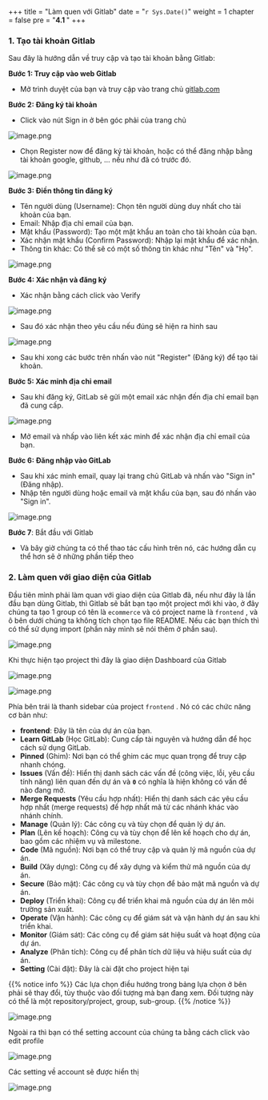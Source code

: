 +++
title = "Làm quen với Gitlab"
date = "`r Sys.Date()`" 
weight = 1
chapter = false
pre = "<b>4.1 </b>"
+++

### 1. Tạo tài khoản Gitlab

Sau đây là hướng dẫn về truy cập và tạo tài khoản bằng Gitlab:

**Bước 1: Truy cập vào web Gitlab**

- Mở trình duyệt của bạn và truy cập vào trang chủ [gitlab.com](https://about.gitlab.com/)

**Bước 2: Đăng ký tài khoản**

- Click vào nút Sign in ở bên góc phải của trang chủ

![image.png](/images/4-setupgitlab/4.1-getstarted/image.png?featherlight=false&width=60pc)

- Chọn Register now để đăng ký tài khoản, hoặc có thể đăng nhập bằng tài khoản google, github, … nếu như đã có trước đó.

![image.png](/images/4-setupgitlab/4.1-getstarted/image1.png?featherlight=false&width=30pc)

**Bước 3: Điền thông tin đăng ký**

- Tên người dùng (Username): Chọn tên người dùng duy nhất cho tài khoản của bạn.
- Email: Nhập địa chỉ email của bạn.
- Mật khẩu (Password): Tạo một mật khẩu an toàn cho tài khoản của bạn.
- Xác nhận mật khẩu (Confirm Password): Nhập lại mật khẩu để xác nhận.
- Thông tin khác: Có thể sẽ có một số thông tin khác như "Tên" và "Họ".

![image.png](/images/4-setupgitlab/4.1-getstarted/image2.png?featherlight=false&width=30pc)

**Bước 4: Xác nhận và đăng ký**

- Xác nhận bằng cách click vào Verify

![image.png](/images/4-setupgitlab/4.1-getstarted/image3.png?featherlight=false&width=30pc)

- Sau đó xác nhận theo yêu cầu nếu đúng sẽ hiện ra hình sau

![image.png](/images/4-setupgitlab/4.1-getstarted/image4.png?featherlight=false&width=30pc)

- Sau khi xong các bước trên nhấn vào nút "Register" (Đăng ký) để tạo tài khoản.

**Bước 5:  Xác minh địa chỉ email**

- Sau khi đăng ký, GitLab sẽ gửi một email xác nhận đến địa chỉ email bạn đã cung cấp.

![image.png](/images/4-setupgitlab/4.1-getstarted/image5.png?featherlight=false&width=60pc)

- Mở email và nhấp vào liên kết xác minh để xác nhận địa chỉ email của bạn.

**Bước 6: Đăng nhập vào GitLab**

- Sau khi xác minh email, quay lại trang chủ GitLab và nhấn vào "Sign in" (Đăng nhập).
- Nhập tên người dùng hoặc email và mật khẩu của bạn, sau đó nhấn vào "Sign in".

![image.png](/images/4-setupgitlab/4.1-getstarted/image6.png?featherlight=false&width=60pc)

**Bước 7**: Bắt đầu với Gitlab

- Và bây giờ chúng ta có thể thao tác cấu hình trên nó, các hướng dẫn cụ thể hơn sẽ ở những phần tiếp theo

### 2. Làm quen với giao diện của Gitlab

Đầu tiên mình phải làm quan với giao diện của Gitlab đã, nếu như đây là lần đầu bạn dùng Gitlab, thì Gitlab sẽ bắt bạn tạo một project mới khi vào, ở đây chúng ta tạo 1 group có tên là `ecommerce` và có project name là `frontend` , và ô bên dưới chúng ta không tích chọn tạo file README. Nếu các bạn thích thì có thể sử dụng import (phần này mình sẽ nói thêm ở phần sau).

![image.png](/images/4-setupgitlab/4.1-getstarted/image7.png?featherlight=false&width=60pc)

Khi thực hiện tạo project thì đây là giao diện Dashboard của Gitlab

![image.png](/images/4-setupgitlab/4.1-getstarted/image8.png?featherlight=false&width=50pc)

![image.png](/images/4-setupgitlab/4.1-getstarted/image9.png?featherlight=false&width=20pc)

Phía bên trái là thanh sidebar của project `frontend` . Nó có các chức năng cơ bản như:

- **frontend**: Đây là tên của dự án của bạn.
- **Learn GitLab** (Học GitLab): Cung cấp tài nguyên và hướng dẫn để học cách sử dụng GitLab.
- **Pinned** (Ghim): Nơi bạn có thể ghim các mục quan trọng để truy cập nhanh chóng.
- **Issues** (Vấn đề): Hiển thị danh sách các vấn đề (công việc, lỗi, yêu cầu tính năng) liên quan đến dự án và **`0`** có nghĩa là hiện không có vấn đề nào đang mở.
- **Merge Requests** (Yêu cầu hợp nhất): Hiển thị danh sách các yêu cầu hợp nhất (merge requests) để hợp nhất mã từ các nhánh khác vào nhánh chính.
- **Manage** (Quản lý): Các công cụ và tùy chọn để quản lý dự án.
- **Plan** (Lên kế hoạch): Công cụ và tùy chọn để lên kế hoạch cho dự án, bao gồm các nhiệm vụ và milestone.
- **Code** (Mã nguồn): Nơi bạn có thể truy cập và quản lý mã nguồn của dự án.
- **Build** (Xây dựng): Công cụ để xây dựng và kiểm thử mã nguồn của dự án.
- **Secure** (Bảo mật): Các công cụ và tùy chọn để bảo mật mã nguồn và dự án.
- **Deploy** (Triển khai): Công cụ để triển khai mã nguồn của dự án lên môi trường sản xuất.
- **Operate** (Vận hành): Các công cụ để giám sát và vận hành dự án sau khi triển khai.
- **Monitor** (Giám sát): Các công cụ để giám sát hiệu suất và hoạt động của dự án.
- **Analyze** (Phân tích): Công cụ để phân tích dữ liệu và hiệu suất của dự án.
- **Setting** (Cài đặt): Đây là cài đặt cho project hiện tại

{{% notice info %}}
Các lựa chọn điều hướng trong bảng lựa chọn ở bên phải sẽ thay đổi, tùy thuộc vào đối tượng mà bạn đang xem. Đối tượng này có thể là một repository/project, group, sub-group.
{{% /notice %}}

![image.png](/images/4-setupgitlab/4.1-getstarted/image10.png?featherlight=false&width=60pc)

Ngoài ra thì bạn có thể setting account của chúng ta bằng cách click vào edit profile 

![image.png](/images/4-setupgitlab/4.1-getstarted/image11.png?featherlight=false&width=20pc)

Các setting về account sẽ được hiển thị

![image.png](/images/4-setupgitlab/4.1-getstarted/image12.png?featherlight=false&width=50pc)